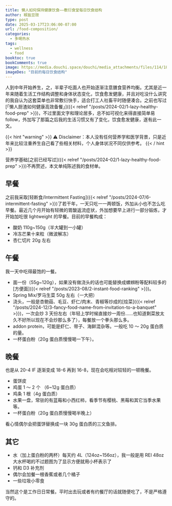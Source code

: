 ```yaml
---
title: 懒人如何保持健康饮食——敷衍食堂每日饮食结构
author: 椒盐豆豉
type: post
date: 2025-03-17T23:06:00-07:00
url: /food-composition/
categories:
  - 多喝热水
tags:
  - wellness
  - food
booktoc: true
bookComments: true
image: https://media.douchi.space/douchi/media_attachments/files/114/181/801/468/776/582/original/528858358fd2fd25.jpg
imageDes: "目前的每日饮食结构"
---
```


人到中年开始养生，之，半辈子吃面人也开始逐渐注意膳食营养均衡。尤其是近一年来随着生活工作结构调整和身体状态变化，饮食愈发健康，并且对吃没什么讲究的我自认为这套菜单也非常敷衍快手，适合打工人社畜平时随便凑合。之前也写过[「懒人厨渣如何健康高效备餐」]({{< relref "/posts/2024-02/1-lazy-healthy-food-prep" >}})，不过里面文字和理论居多，总不如可视化来得直接简单易 follow，外加写了那篇之后我的生活习惯又有了变化，饮食愈发健康，遂有此一文。

<!--more-->

{{< hint "warning" >}}
⚠️ Disclaimer：本人没有任何营养学和医学背景，只是近年来比较注重养生自己看了些相关材料，个人身体状况不同仅供参考。
{{< / hint >}}

营养学基础[之前已经写过]({{< relref "/posts/2024-02/1-lazy-healthy-food-prep" >}})不再赘述，本文单纯陈述我的食材单。

## 早餐
之前我采取[轻断食/Intermittent Fasting]({{< relref "/posts/2024-07/6-intermittent-fasting" >}})了若干年，一天只吃一一两顿饭，外加从小也不怎么吃早餐。最近几个月开始有轻微的胃酸返流症状，外加想要早上进行一部分锻炼，才开始加吃很 lightweight 的早餐。目前的早餐构成：
- 酸奶 110g~150g（半大罐到一小罐）
- 冷冻芒果十来粒（微波解冻）
- 杏仁切片 20g 左右

## 午餐
我一天中吃得最饱的一餐。
- 面一份（55g~120g），如果没有做浇头的话也可能替换成螺蛳粉等配料较多的[方便面]({{< relref "/posts/2023-08/2-instant-food-ranking" >}})。
- Spring Mix/罗马生菜 50g 左右（一大把）
- 浇头，一般是杏鲍菇、毛豆、虾仁/肉末、青椒等炒成的[烩菜]({{< relref "/posts/2024-12/3-fancy-food-name-from-invitation-to-a-banquet" >}})，一次会炒 3 天份左右（年轻上学时候直接炒一周份……也知道剩菜放太久不好所以现在不会炒那么多了），每餐放一个拳头那么多。
- addon protein，可能是虾仁、带子、海鲜混杂等。一般吃 10 ～ 20g 蛋白质的量。
- 一杯蛋白粉（20g 蛋白质慢慢喝一下午）。

## 晚餐
也是从 20-4 IF 逐渐变成 18-6 再到 16-8，现在会吃相对较轻的一顿晚餐。
- 蛋饼皮
- 鸡蛋 1 ～ 2 个 （6~12g 蛋白质）
- 鸡条 1 根（4g 蛋白质）
- 水果一盘，常驻的有蓝莓和小西红柿，看季节有樱桃、黑莓和其它当季水果等。
- 一杯蛋白粉（20g 蛋白质慢慢喝半晚上）

看心情偶尔会把蛋饼替换成一块 30g 蛋白质的三文鱼排。

## 其它
- 水（加上蛋白粉的两杯）每天约 4L（124oz~156oz），我一般是用 REI 48oz 大水杯喝的不过题图为了显示方便就用小杯表示了
- 钙和 D3 补充剂
- 偶尔会加餐一根香蕉或者几个橘子
- 一些垃圾小零食

当然这个是工作日日常餐。平时出去玩或者有约餐厅的话就随便吃了，不是严格遵守的。